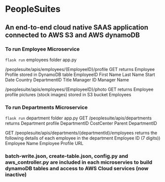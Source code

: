 # PeopleSuites

## An end-to-end cloud native SAAS application connected to AWS S3 and AWS dynamoDB

### To run Employee Microservice 
```flask run``` employees folder app.py

/peoplesuite/apis/employees/{EmployeeID}/profile GET returns Employee Profile stored in DynamoDB table 
EmployeeID 
First Name
Last Name
Start Date 
Country 
DepartmentID 
Title
Manager ID 
Manager Name 

/peoplesuite/apis/employees/{EmployeeID}/photo GET returns Employee profile pictures (stock images) stored in S3 bucket Employees


### To run Departments Microservice 
```flask run``` department folder app.py 
GET /peoplesuite/apis/departments returns Department profile 
DepartmentID 
CostCenter 
Parent DepartmentID 

GET /peoplesuite/apis/departments/{departmentId}/employees returns the following details of each employee in the department
Employee ID (7 digits))
Employee Name
Employee Profile URL

### batch-write.json, create-table.json, config.py and aws_controller.py are included in each microservies to build dynamoDB tables and access to AWS Cloud services (now inactive) 




